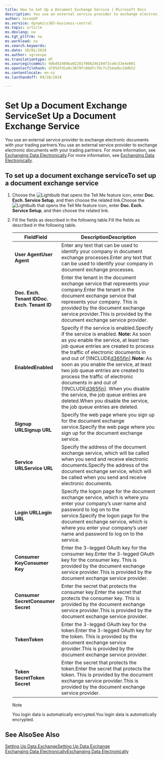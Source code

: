 ```yaml
---
title: How to Set Up a Document Exchange Service | Microsoft Docs
description: You use an external service provider to exchange electronic documents with your trading partners.
author: SorenGP
ms.service: dynamics365-business-central
ms.topic: article
ms.devlang: na
ms.tgt_pltfrm: na
ms.workload: na
ms.search.keywords: 
ms.date: 10/01/2018
ms.author: sgroespe
ms.translationtype: HT
ms.sourcegitcommit: 9dbd92409ba02281f008246194f3ce0c53e4e001
ms.openlocfilehash: d785dfd1a9c3879fc0ddfc79c7c254adbc2ddb52
ms.contentlocale: en-nz
ms.lasthandoff: 09/28/2018

---
```

# <a name="set-up-a-document-exchange-service"></a><span data-ttu-id="0177e-103">Set Up a Document Exchange Service</span><span class="sxs-lookup"><span data-stu-id="0177e-103">Set Up a Document Exchange Service</span></span>
<span data-ttu-id="0177e-104">You use an external service provider to exchange electronic documents with your trading partners.</span><span class="sxs-lookup"><span data-stu-id="0177e-104">You use an external service provider to exchange electronic documents with your trading partners.</span></span> <span data-ttu-id="0177e-105">For more information, see [Exchanging Data Electronically](across-data-exchange.md).</span><span class="sxs-lookup"><span data-stu-id="0177e-105">For more information, see [Exchanging Data Electronically](across-data-exchange.md).</span></span>  

## <a name="to-set-up-a-document-exchange-service"></a><span data-ttu-id="0177e-106">To set up a document exchange service</span><span class="sxs-lookup"><span data-stu-id="0177e-106">To set up a document exchange service</span></span>  
1. <span data-ttu-id="0177e-107">Choose the ![Lightbulb that opens the Tell Me feature](media/ui-search/search_small.png "Tell me what you want to do") icon, enter **Doc. Exch. Service Setup**, and then choose the related link.</span><span class="sxs-lookup"><span data-stu-id="0177e-107">Choose the ![Lightbulb that opens the Tell Me feature](media/ui-search/search_small.png "Tell me what you want to do") icon, enter **Doc. Exch. Service Setup**, and then choose the related link.</span></span>  
2. <span data-ttu-id="0177e-108">Fill the fields as described in the following table.</span><span class="sxs-lookup"><span data-stu-id="0177e-108">Fill the fields as described in the following table.</span></span>  

    |<span data-ttu-id="0177e-109">Field</span><span class="sxs-lookup"><span data-stu-id="0177e-109">Field</span></span>|<span data-ttu-id="0177e-110">Description</span><span class="sxs-lookup"><span data-stu-id="0177e-110">Description</span></span>|  
    |---------------------------------|---------------------------------------|  
    |<span data-ttu-id="0177e-111">**User Agent**</span><span class="sxs-lookup"><span data-stu-id="0177e-111">**User Agent**</span></span>|<span data-ttu-id="0177e-112">Enter any text that can be used to identify your company in document exchange processes.</span><span class="sxs-lookup"><span data-stu-id="0177e-112">Enter any text that can be used to identify your company in document exchange processes.</span></span>|  
    |<span data-ttu-id="0177e-113">**Doc. Exch. Tenant ID**</span><span class="sxs-lookup"><span data-stu-id="0177e-113">**Doc. Exch. Tenant ID**</span></span>|<span data-ttu-id="0177e-114">Enter the tenant in the document exchange service that represents your company.</span><span class="sxs-lookup"><span data-stu-id="0177e-114">Enter the tenant in the document exchange service that represents your company.</span></span> <span data-ttu-id="0177e-115">This is provided by the document exchange service provider.</span><span class="sxs-lookup"><span data-stu-id="0177e-115">This is provided by the document exchange service provider.</span></span>|  
    |<span data-ttu-id="0177e-116">**Enabled**</span><span class="sxs-lookup"><span data-stu-id="0177e-116">**Enabled**</span></span>|<span data-ttu-id="0177e-117">Specify if the service is enabled.</span><span class="sxs-lookup"><span data-stu-id="0177e-117">Specify if the service is enabled.</span></span> <span data-ttu-id="0177e-118">**Note:**  As soon as you enable the service, at least two job queue entries are created to process the traffic of electronic documents in and out of [!INCLUDE[d365fin](includes/d365fin_md.md)].</span><span class="sxs-lookup"><span data-stu-id="0177e-118">**Note:**  As soon as you enable the service, at least two job queue entries are created to process the traffic of electronic documents in and out of [!INCLUDE[d365fin](includes/d365fin_md.md)].</span></span> <span data-ttu-id="0177e-119">When you disable the service, the job queue entries are deleted.</span><span class="sxs-lookup"><span data-stu-id="0177e-119">When you disable the service, the job queue entries are deleted.</span></span>|  
    |<span data-ttu-id="0177e-120">**Signup URL**</span><span class="sxs-lookup"><span data-stu-id="0177e-120">**Signup URL**</span></span>|<span data-ttu-id="0177e-121">Specify the web page where you sign up for the document exchange service.</span><span class="sxs-lookup"><span data-stu-id="0177e-121">Specify the web page where you sign up for the document exchange service.</span></span>|  
    |<span data-ttu-id="0177e-122">**Service URL**</span><span class="sxs-lookup"><span data-stu-id="0177e-122">**Service URL**</span></span>|<span data-ttu-id="0177e-123">Specify the address of the document exchange service, which will be called when you send and receive electronic documents.</span><span class="sxs-lookup"><span data-stu-id="0177e-123">Specify the address of the document exchange service, which will be called when you send and receive electronic documents.</span></span>|  
    |<span data-ttu-id="0177e-124">**Login URL**</span><span class="sxs-lookup"><span data-stu-id="0177e-124">**Login URL**</span></span>|<span data-ttu-id="0177e-125">Specify the logon page for the document exchange service, which is where you enter your company’s user name and password to log on to the service.</span><span class="sxs-lookup"><span data-stu-id="0177e-125">Specify the logon page for the document exchange service, which is where you enter your company’s user name and password to log on to the service.</span></span>|  
    |<span data-ttu-id="0177e-126">**Consumer Key**</span><span class="sxs-lookup"><span data-stu-id="0177e-126">**Consumer Key**</span></span>|<span data-ttu-id="0177e-127">Enter the 3-legged OAuth key for the consumer key.</span><span class="sxs-lookup"><span data-stu-id="0177e-127">Enter the 3-legged OAuth key for the consumer key.</span></span> <span data-ttu-id="0177e-128">This is provided by the document exchange service provider.</span><span class="sxs-lookup"><span data-stu-id="0177e-128">This is provided by the document exchange service provider.</span></span>|  
    |<span data-ttu-id="0177e-129">**Consumer Secret**</span><span class="sxs-lookup"><span data-stu-id="0177e-129">**Consumer Secret**</span></span>|<span data-ttu-id="0177e-130">Enter the secret that protects the consumer key.</span><span class="sxs-lookup"><span data-stu-id="0177e-130">Enter the secret that protects the consumer key.</span></span> <span data-ttu-id="0177e-131">This is provided by the document exchange service provider.</span><span class="sxs-lookup"><span data-stu-id="0177e-131">This is provided by the document exchange service provider.</span></span>|  
    |<span data-ttu-id="0177e-132">**Token**</span><span class="sxs-lookup"><span data-stu-id="0177e-132">**Token**</span></span>|<span data-ttu-id="0177e-133">Enter the 3-legged OAuth key for the token.</span><span class="sxs-lookup"><span data-stu-id="0177e-133">Enter the 3-legged OAuth key for the token.</span></span> <span data-ttu-id="0177e-134">This is provided by the document exchange service provider.</span><span class="sxs-lookup"><span data-stu-id="0177e-134">This is provided by the document exchange service provider.</span></span>|  
    |<span data-ttu-id="0177e-135">**Token Secret**</span><span class="sxs-lookup"><span data-stu-id="0177e-135">**Token Secret**</span></span>|<span data-ttu-id="0177e-136">Enter the secret that protects the token.</span><span class="sxs-lookup"><span data-stu-id="0177e-136">Enter the secret that protects the token.</span></span> <span data-ttu-id="0177e-137">This is provided by the document exchange service provider.</span><span class="sxs-lookup"><span data-stu-id="0177e-137">This is provided by the document exchange service provider.</span></span>|  

    > [!NOTE]  
    > <span data-ttu-id="0177e-138">You login data is automatically encrypted.</span><span class="sxs-lookup"><span data-stu-id="0177e-138">You login data is automatically encrypted.</span></span>

## <a name="see-also"></a><span data-ttu-id="0177e-139">See Also</span><span class="sxs-lookup"><span data-stu-id="0177e-139">See Also</span></span>  
[<span data-ttu-id="0177e-140">Setting Up Data Exchange</span><span class="sxs-lookup"><span data-stu-id="0177e-140">Setting Up Data Exchange</span></span>](across-set-up-data-exchange.md)  
[<span data-ttu-id="0177e-141">Exchanging Data Electronically</span><span class="sxs-lookup"><span data-stu-id="0177e-141">Exchanging Data Electronically</span></span>](across-data-exchange.md)

